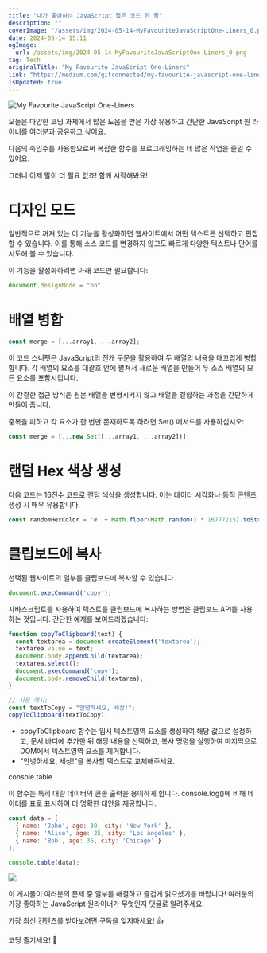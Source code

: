 ```yaml
---
title: "내가 좋아하는 JavaScript 짧은 코드 한 줄"
description: ""
coverImage: "/assets/img/2024-05-14-MyFavouriteJavaScriptOne-Liners_0.png"
date: 2024-05-14 15:11
ogImage: 
  url: /assets/img/2024-05-14-MyFavouriteJavaScriptOne-Liners_0.png
tag: Tech
originalTitle: "My Favourite JavaScript One-Liners"
link: "https://medium.com/gitconnected/my-favourite-javascript-one-liners-0e11f736ac3b"
isUpdated: true
---
```






![My Favourite JavaScript One-Liners](/assets/img/2024-05-14-MyFavouriteJavaScriptOne-Liners_0.png)

오늘은 다양한 코딩 과제에서 많은 도움을 받은 가장 유용하고 간단한 JavaScript 원 라이너를 여러분과 공유하고 싶어요.

다음의 속임수를 사용함으로써 복잡한 함수를 프로그래밍하는 데 많은 작업을 줄일 수 있어요.

그러니 이제 말이 더 필요 없죠! 함께 시작해봐요!




# 디자인 모드

일반적으로 꺼져 있는 이 기능을 활성화하면 웹사이트에서 어떤 텍스트든 선택하고 편집할 수 있습니다. 이를 통해 소스 코드를 변경하지 않고도 빠르게 다양한 텍스트나 단어를 시도해 볼 수 있습니다.

이 기능을 활성화하려면 아래 코드만 필요합니다:

```js
document.designMode = "on"
```



# 배열 병합

```js
const merge = [...array1, ...array2];
```

이 코드 스니펫은 JavaScript의 전개 구문을 활용하여 두 배열의 내용을 매끄럽게 병합합니다. 각 배열의 요소를 대괄호 안에 펼쳐서 새로운 배열을 만들어 두 소스 배열의 모든 요소를 포함시킵니다.

이 간결한 접근 방식은 원본 배열을 변형시키지 않고 배열을 결합하는 과정을 간단하게 만들어 줍니다.



중복을 피하고 각 요소가 한 번만 존재하도록 하려면 Set() 메서드를 사용하십시오:

```js
const merge = [...new Set([...array1, ...array2])];
```

# 랜덤 Hex 색상 생성

다음 코드는 16진수 코드로 랜덤 색상을 생성합니다. 이는 데이터 시각화나 동적 콘텐츠 생성 시 매우 유용합니다.



```js
const randomHexColor = '#' + Math.floor(Math.random() * 16777215).toString(16);
```

# 클립보드에 복사

선택된 웹사이트의 일부를 클립보드에 복사할 수 있습니다.

```js
document.execCommand('copy');
```



자바스크립트를 사용하여 텍스트를 클립보드에 복사하는 방법은 클립보드 API를 사용하는 것입니다. 간단한 예제를 보여드리겠습니다:

```js
function copyToClipboard(text) {
  const textarea = document.createElement('textarea');
  textarea.value = text;
  document.body.appendChild(textarea);
  textarea.select();
  document.execCommand('copy');
  document.body.removeChild(textarea);
}

// 사용 예시:
const textToCopy = "안녕하세요, 세상!";
copyToClipboard(textToCopy);
```

- copyToClipboard 함수는 임시 텍스트영역 요소를 생성하여 해당 값으로 설정하고, 문서 바디에 추가한 뒤 해당 내용을 선택하고, 복사 명령을 실행하여 마지막으로 DOM에서 텍스트영역 요소를 제거합니다.
- "안녕하세요, 세상!"을 복사할 텍스트로 교체해주세요.


console.table




이 함수는 특히 대량 데이터의 콘솔 출력을 용이하게 합니다. console.log()에 비해 데이터를 표로 표시하여 더 명확한 대안을 제공합니다.

```js
const data = [
  { name: 'John', age: 30, city: 'New York' },
  { name: 'Alice', age: 25, city: 'Los Angeles' },
  { name: 'Bob', age: 35, city: 'Chicago' }
];

console.table(data);
```

<img src="/assets/img/2024-05-14-MyFavouriteJavaScriptOne-Liners_1.png" />

이 게시물이 여러분의 문제 중 일부를 해결하고 즐겁게 읽으셨기를 바랍니다! 여러분의 가장 좋아하는 JavaScript 원라이너가 무엇인지 댓글로 알려주세요.



가장 최신 컨텐츠를 받아보려면 구독을 잊지마세요! 👍

코딩 즐기세요! 🚀